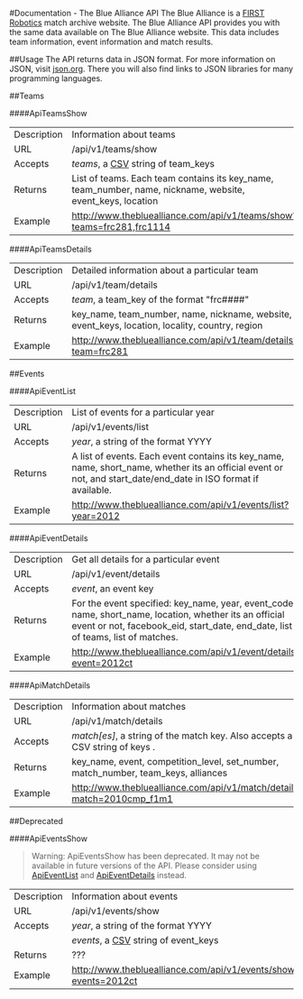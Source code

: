 #Documentation - The Blue Alliance API
The Blue Alliance is a [FIRST Robotics](http://www.usfirst.org/) match archive website. The Blue Alliance API provides you with the same data available on The Blue Alliance website. This data includes team information, event information and match results.

##Usage
The API returns data in JSON format. For more information on JSON, visit [json.org](http://www.json.org/). There you will also find links to JSON libraries for many programming languages.

##Teams

####ApiTeamsShow

<table>
     <tr>
          <td>Description</td>
          <td>Information about teams</td>
     </tr>
     <tr>
          <td>URL</td>
          <td>/api/v1/teams/show</td>
     </tr>
     <tr>
          <td>Accepts</td>
          <td><em>teams</em>, a <a href="http://en.wikipedia.org/wiki/Comma-separated_values">CSV</a> string of team_keys</td>
     </tr>
     <tr>
          <td>Returns</td>
          <td>List of teams. Each team contains its key_name, team_number, name, nickname, website, event_keys, location</td>
     </tr>
     <tr>
          <td>Example</td>
          <td><a href="http://www.thebluealliance.com/api/v1/teams/show?teams=frc281,frc1114">http://www.thebluealliance.com/api/v1/teams/show?teams=frc281,frc1114</a></td>
     </tr>
</table>

####ApiTeamsDetails

<table>
     <tr>
          <td>Description</td>
          <td>Detailed information about a particular team</td>
     </tr>
     <tr>
          <td>URL</td>
          <td>/api/v1/team/details</td>
     </tr>
     <tr>
          <td>Accepts</td>
          <td><em>team</em>, a team_key of the format "frc####"</td>
     </tr>
     <tr>
          <td>Returns</td>
          <td>key_name, team_number, name, nickname, website, event_keys, location, locality, country, region</td>
     </tr>
     <tr>
          <td>Example</td>
          <td><a href="http://www.thebluealliance.com/api/v1/team/details?team=frc281">http://www.thebluealliance.com/api/v1/team/details?team=frc281</a></td>
     </tr>
</table>

##Events

<a name="ApiEventList"></a>
####ApiEventList

<table>
     <tr>
          <td>Description</td>
          <td>List of events for a particular year</td>
     </tr>
     <tr>
          <td>URL</td>
          <td>/api/v1/events/list</td>
     </tr>
     <tr>
          <td>Accepts</td>
          <td><em>year</em>, a string of the format YYYY</td>
     </tr>
     <tr>
          <td>Returns</td>
          <td>A list of events. Each event contains its key_name, name, short_name, whether its an official event or not, and start_date/end_date in ISO format if available.</td>
     </tr>
     <tr>
          <td>Example</td>
          <td><a href="http://www.thebluealliance.com/api/v1/events/list?year=2012">http://www.thebluealliance.com/api/v1/events/list?year=2012</a></td>
     </tr>
</table>

<a name="ApiEventDetails"></a>
####ApiEventDetails

<table>
     <tr>
          <td>Description</td>
          <td>Get all details for a particular event</td>
     </tr>
     <tr>
          <td>URL</td>
          <td>/api/v1/event/details</td>
     </tr>
     <tr>
          <td>Accepts</td>
          <td><em>event</em>, an event key</td>
     </tr>
     <tr>
          <td>Returns</td>
          <td>For the event specified: key_name, year, event_code, name, short_name, location, whether its an official event or not, facebook_eid, start_date, end_date, list of teams, list of matches.</td>
     </tr>
     <tr>
          <td>Example</td>
          <td><a href="http://www.thebluealliance.com/api/v1/event/details?event=2012ct">http://www.thebluealliance.com/api/v1/event/details?event=2012ct</a></td>
     </tr>
</table>

####ApiMatchDetails

<table>
     <tr>
          <td>Description</td>
          <td>Information about matches</td>
     </tr>
     <tr>
          <td>URL</td>
          <td>/api/v1/match/details</td>
     </tr>
     <tr>
          <td>Accepts</td>
          <td><em>match[es]</em>, a string of the match key. Also accepts a CSV string of keys .</td>
     </tr>
     <tr>
          <td>Returns</td>
          <td>key_name, event, competition_level, set_number, match_number, team_keys, alliances</td>
     </tr>
     <tr>
          <td>Example</td>
          <td><a href="http://www.thebluealliance.com/api/v1/match/details?match=2010cmp_f1m1">http://www.thebluealliance.com/api/v1/match/details?match=2010cmp_f1m1</a></td>
     </tr>
</table>

##Deprecated

####ApiEventsShow

> Warning: ApiEventsShow has been deprecated. It may not be available in future versions of the API. Please consider using [ApiEventList](#ApiEventList) and [ApiEventDetails](#ApiEventDetails) instead.

<table>
     <tr>
          <td>Description</td>
          <td>Information about events</td>
     </tr>
     <tr>
          <td>URL</td>
          <td>/api/v1/events/show</td>
     </tr>
     <tr>
          <td>Accepts</td>
          <td><em>year</em>, a string of the format YYYY</td>
     </tr>
     <tr>
          <td></td>
          <td><em>events</em>, a <a href="http://en.wikipedia.org/wiki/Comma-separated_values">CSV</a> string of event_keys</td> 
     </tr>
     <tr>
          <td>Returns</td>
          <td>???</td>
     </tr>
     <tr>
          <td>Example</td>
          <td><a href="http://www.thebluealliance.com/api/v1/events/show?events=2012ct">http://www.thebluealliance.com/api/v1/events/show?events=2012ct</a></td>
     </tr>
</table>